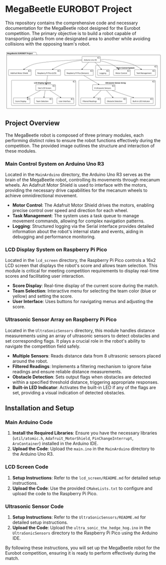 # MegaBeetle EUROBOT Project

This repository contains the comprehensive code and necessary documentation for the MegaBeetle robot designed for the Eurobot competition. The primary objective is to build a robot capable of transporting plants from one designated area to another while avoiding collisions with the opposing team's robot.

![Project Overview](image.svg)

## Project Overview

The MegaBeetle robot is composed of three primary modules, each performing distinct roles to ensure the robot functions effectively during the competition. The provided image outlines the structure and interaction of these modules.

### Main Control System on Arduino Uno R3

Located in the `MainArduino` directory, the Arduino Uno R3 serves as the brain of the MegaBeetle robot, controlling its movements through mecanum wheels. An Adafruit Motor Shield is used to interface with the motors, providing the necessary drive capabilities for the mecanum wheels to achieve omnidirectional movement.

- **Motor Control**: The Adafruit Motor Shield drives the motors, enabling precise control over speed and direction for each wheel.
- **Task Management**: The system uses a task queue to manage movement commands, allowing for complex navigation patterns.
- **Logging**: Structured logging via the Serial interface provides detailed information about the robot's internal state and events, aiding in debugging and performance monitoring.

### LCD Display System on Raspberry Pi Pico

Located in the `lcd_screen` directory, the Raspberry Pi Pico controls a 16x2 LCD screen that displays the robot's score and allows team selection. This module is critical for meeting competition requirements to display real-time scores and facilitating user interaction.

- **Score Display**: Real-time display of the current score during the match.
- **Team Selection**: Interactive menu for selecting the team color (blue or yellow) and setting the score.
- **User Interface**: Uses buttons for navigating menus and adjusting the score.

### Ultrasonic Sensor Array on Raspberry Pi Pico

Located in the `UltraSonicSensors` directory, this module handles distance measurements using an array of ultrasonic sensors to detect obstacles and set corresponding flags. It plays a crucial role in the robot's ability to navigate the competition field safely.

- **Multiple Sensors**: Reads distance data from 8 ultrasonic sensors placed around the robot.
- **Filtered Readings**: Implements a filtering mechanism to ignore false readings and ensure reliable distance measurements.
- **Obstacle Detection**: Sets output flags when obstacles are detected within a specified threshold distance, triggering appropriate responses.
- **Built-in LED Indicator**: Activates the built-in LED if any of the flags are set, providing a visual indication of detected obstacles.

## Installation and Setup

### Main Arduino Code

1. **Install the Required Libraries**: Ensure you have the necessary libraries (`util/atomic.h`, `Adafruit_MotorShield`, `PinChangeInterrupt`, `ArxContainer`) installed in the Arduino IDE.
2. **Upload the Code**: Upload the `main.ino` in the `MainArduino` directory to the Arduino Uno R3.

### LCD Screen Code

1. **Setup Instructions**: Refer to the `lcd_screen/README.md` for detailed setup instructions.
2. **Upload the Code**: Use the provided `CMakeLists.txt` to configure and upload the code to the Raspberry Pi Pico.

### Ultrasonic Sensor Code

1. **Setup Instructions**: Refer to the `UltraSonicSensors/README.md` for detailed setup instructions.
2. **Upload the Code**: Upload the `ultra_sonic_the_hedge_hog.ino` in the `UltraSonicSensors` directory to the Raspberry Pi Pico using the Arduino IDE.

By following these instructions, you will set up the MegaBeetle robot for the Eurobot competition, ensuring it is ready to perform effectively during the match.
